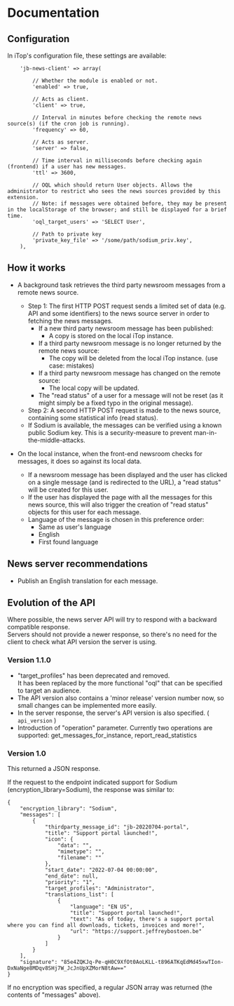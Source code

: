 # Documentation

## Configuration


In iTop's configuration file, these settings are available:

```
	'jb-news-client' => array(
		
		// Whether the module is enabled or not.
		'enabled' => true, 
		
		// Acts as client.
		'client' => true, 
		
		// Interval in minutes before checking the remote news source(s) (if the cron job is running).
		'frequency' => 60,
		
		// Acts as server.
		'server' => false,
		
		// Time interval in milliseconds before checking again (frontend) if a user has new messages.
		'ttl' => 3600,

		// OQL which should return User objects. Allows the administrator to restrict who sees the news sources provided by this extension.
		// Note: if messages were obtained before, they may be present in the localStorage of the browser; and still be displayed for a brief time.
		'oql_target_users' => 'SELECT User',
		
		// Path to private key
		'private_key_file' => '/some/path/sodium_priv.key',
	),
```

## How it works

* A background task retrieves the third party newsroom messages from a remote news source.
  * Step 1: The first HTTP POST request sends a limited set of data (e.g. API and some identifiers) to the news source server in order to fetching the news messages.
    * If a new third party newsroom message has been published:
      * A copy is stored on the local iTop instance.
    * If a third party newsroom message is no longer returned by the remote news source:
      * The copy will be deleted from the local iTop instance. (use case: mistakes)
    * If a third party newsroom message has changed on the remote source:
      * The local copy will be updated.
	* The "read status" of a user for a message will not be reset (as it might simply be a fixed typo in the original message).
  * Step 2: A second HTTP POST request is made to the news source, containing some statistical info (read status).
  * If Sodium is available, the messages can be verified using a known public Sodium key. This is a security-measure to prevent man-in-the-middle-attacks.
 
* On the local instance, when the front-end newsroom checks for messages, it does so against its local data.
  * If a newsroom message has been displayed and the user has clicked on a single message (and is redirected to the URL), a "read status" will be created for this user.
  * If the user has displayed the page with all the messages for this news source, this will also trigger the creation of "read status" objects for this user for each message.
  * Language of the message is chosen in this preference order:
    * Same as user's language
	* English
	* First found language
  
## News server recommendations

* Publish an English translation for each message.



## Evolution of the API

Where possible, the news server API will try to respond with a backward compatible response.  
Servers should not provide a newer response, so there's no need for the client to check what API version the server is using.

### Version 1.1.0

* "target_profiles" has been deprecated and removed.  
  It has been replaced by the more functional "oql" that can be specified to target an audience.
* The API version also contains a 'minor release' version number now, so small changes can be implemented more easily.
* In the server response, the server's API version is also specified. ( `api_version` )
* Introduction of "operation" parameter. Currently two operations are supported: get_messages_for_instance, report_read_statistics


### Version 1.0

This returned a JSON response.

If the request to the endpoint indicated support for Sodium (encryption_library=Sodium), the response was similar to:
```
{
	"encryption_library": "Sodium",
	"messages": [
		{
			"thirdparty_message_id": "jb-20220704-portal",
			"title": "Support portal launched!",
			"icon": {
				"data": "",
				"mimetype": "",
				"filename": ""
			},
			"start_date": "2022-07-04 00:00:00",
			"end_date": null,
			"priority": "1",
			"target_profiles": "Administrator",
			"translations_list": [
				{
					"language": "EN US",
					"title": "Support portal launched!",
					"text": "As of today, there's a support portal where you can find all downloads, tickets, invoices and more!",
					"url": "https://support.jeffreybostoen.be"
				}
			]
		}
	],
	"signature": "85e4ZQKJq-Pe-qH0C9XfOt0AoLKLL-t896ATKqEdMd45xwTIon-DxNaNge8MDqv8SHj7W_JcJnUpXZMorN8tAw=="
}
```

If no encryption was specified, a regular JSON array was returned (the contents of "messages" above).
